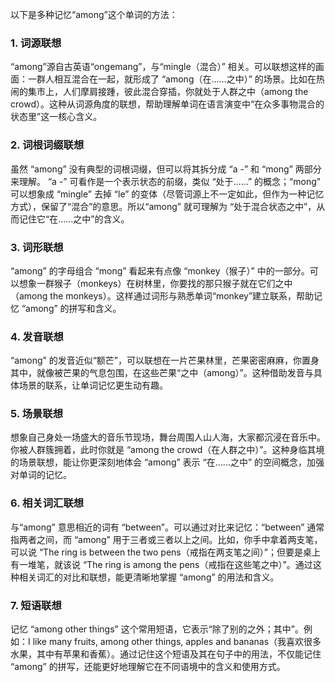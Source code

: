 以下是多种记忆“among”这个单词的方法：

### 1. 词源联想
“among”源自古英语“ongemang”，与“mingle（混合）” 相关。可以联想这样的画面：一群人相互混合在一起，就形成了 “among（在……之中）” 的场景。比如在热闹的集市上，人们摩肩接踵，彼此混合穿插，你就处于人群之中（among the crowd）。这种从词源角度的联想，帮助理解单词在语言演变中“在众多事物混合的状态里”这一核心含义。

### 2. 词根词缀联想
虽然 “among” 没有典型的词根词缀，但可以将其拆分成 “a -” 和 “mong” 两部分来理解。 “a -” 可看作是一个表示状态的前缀，类似 “处于……” 的概念；“mong” 可以想象成 “mingle” 去掉 “le” 的变体（尽管词源上不一定如此，但作为一种记忆方式），保留了“混合”的意思。所以“among” 就可理解为 “处于混合状态之中”，从而记住它“在……之中”的含义。

### 3. 词形联想
“among” 的字母组合 “mong” 看起来有点像 “monkey（猴子）” 中的一部分。可以想象一群猴子（monkeys）在树林里，你要找的那只猴子就在它们之中（among the monkeys）。这样通过词形与熟悉单词“monkey”建立联系，帮助记忆 “among” 的拼写和含义。

### 4. 发音联想
“among” 的发音近似“额芒”，可以联想在一片芒果林里，芒果密密麻麻，你置身其中，就像被芒果的气息包围，在这些芒果“之中（among）”。这种借助发音与具体场景的联系，让单词记忆更生动有趣。

### 5. 场景联想
想象自己身处一场盛大的音乐节现场，舞台周围人山人海，大家都沉浸在音乐中。你被人群簇拥着，此时你就是 “among the crowd（在人群之中）”。这种身临其境的场景联想，能让你更深刻地体会 “among” 表示 “在……之中” 的空间概念，加强对单词的记忆。

### 6. 相关词汇联想
与“among” 意思相近的词有 “between”。可以通过对比来记忆：“between” 通常指两者之间，而 “among” 用于三者或三者以上之间。比如，你手中拿着两支笔，可以说 “The ring is between the two pens（戒指在两支笔之间）”；但要是桌上有一堆笔，就该说 “The ring is among the pens（戒指在这些笔之中）”。通过这种相关词汇的对比和联想，能更清晰地掌握 “among” 的用法和含义。

### 7. 短语联想
记忆 “among other things” 这个常用短语，它表示“除了别的之外；其中”。例如：I like many fruits, among other things, apples and bananas（我喜欢很多水果，其中有苹果和香蕉）。通过记住这个短语及其在句子中的用法，不仅能记住 “among” 的拼写，还能更好地理解它在不同语境中的含义和使用方式。 